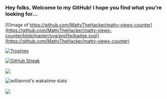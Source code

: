 ### Hey folks. Welcome to my GitHub! I hope you find what you're looking for...

[![Image of https://github.com/MattyTheHacker/matty-views-counter](https://github.com/MattyTheHacker/matty-views-counter/blob/master/svg/profile/badge.svg)](https://github.com/MattyTheHacker/matty-views-counter)

[![Trophies](https://github-profile-trophy.vercel.app/?username=MattyTheHacker&theme=onedark&no-bg=false&count_private=true)](https://github.com/MattyTheHacker/MattyTheHacker)

[![GitHub Streak](https://github-readme-streak-stats.herokuapp.com/?user=MattyTheHacker&theme=midnight-purple)](https://git.io/streak-stats)

<img align="center" src="https://github-readme-stats.vercel.app/api?username=MattyTheHacker&show_icons=true&theme=midnight-purple&include_all_commits=true"/>

![willianrod's wakatime stats](https://github-readme-stats.vercel.app/api/wakatime?username=MattyTheHacker&theme=midnight-purple)

<img align="center" src="https://github-readme-stats.vercel.app/api/top-langs/?username=MattyTheHacker&theme=midnight-purple&layout=compact&langs_count=10"/>

